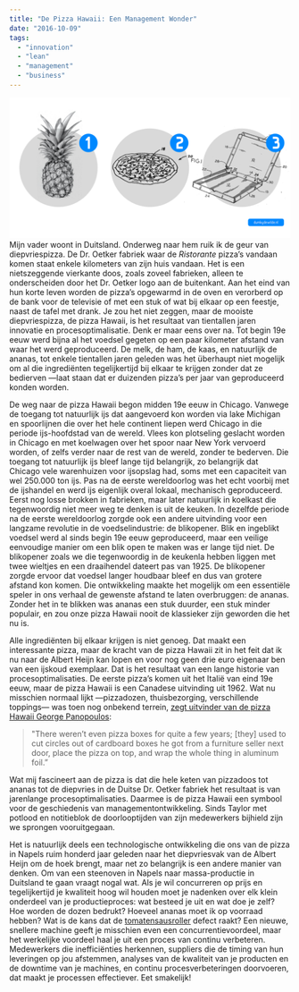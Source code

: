 ```yaml
---
title: "De Pizza Hawaii: Een Management Wonder"
date: "2016-10-09"
tags: 
  - "innovation"
  - "lean"
  - "management"
  - "business"
---
```


![processtappen voor het maken van een pizza Hawaii](images/pizza-hawaii-proces-1024x512.png)Mijn vader woont in Duitsland. Onderweg naar hem ruik ik de geur van diepvriespizza. De Dr. Oetker fabriek waar de _Ristorante_ pizza’s vandaan komen staat enkele kilometers van zijn huis vandaan. Het is een nietszeggende vierkante doos, zoals zoveel fabrieken, alleen te onderscheiden door het Dr. Oetker logo aan de buitenkant. Aan het eind van hun korte leven worden de pizza’s opgewarmd in de oven en verorberd op de bank voor de televisie of met een stuk of wat bij elkaar op een feestje, naast de tafel met drank. Je zou het niet zeggen, maar de mooiste diepvriespizza, de pizza Hawaii, is het resultaat van tientallen jaren innovatie en procesoptimalisatie. Denk er maar eens over na. Tot begin 19e eeuw werd bijna al het voedsel gegeten op een paar kilometer afstand van waar het werd geproduceerd. De melk, de ham, de kaas, en natuurlijk de ananas, tot enkele tientallen jaren geleden was het überhaupt niet mogelijk om al die ingrediënten tegelijkertijd bij elkaar te krijgen zonder dat ze bedierven —laat staan dat er duizenden pizza’s per jaar van geproduceerd konden worden.

De weg naar de pizza Hawaii begon midden 19e eeuw in Chicago. Vanwege de toegang tot natuurlijk ijs dat aangevoerd kon worden via lake Michigan en spoorlijnen die over het hele continent liepen werd Chicago in die periode ijs-hoofdstad van de wereld. Vlees kon plotseling geslacht worden in Chicago en met koelwagen over het spoor naar New York vervoerd worden, of zelfs verder naar de rest van de wereld, zonder te bederven. Die toegang tot natuurlijk ijs bleef lange tijd belangrijk, zo belangrijk dat Chicago vele warenhuizen voor ijsopslag had, soms met een capaciteit van wel 250.000 ton ijs. Pas na de eerste wereldoorlog was het echt voorbij met de ijshandel en werd ijs eigenlijk overal lokaal, mechanisch geproduceerd. Eerst nog losse brokken in fabrieken, maar later natuurlijk in koelkast die tegenwoordig niet meer weg te denken is uit de keuken. In dezelfde periode na de eerste wereldoorlog zorgde ook een andere uitvinding voor een langzame revolutie in de voedselindustrie: de blikopener. Blik en ingeblikt voedsel werd al sinds begin 19e eeuw geproduceerd, maar een veilige eenvoudige manier om een blik open te maken was er lange tijd niet. De blikopener zoals we die tegenwoordig in de keukenla hebben liggen met twee wieltjes en een draaihendel dateert pas van 1925. De blikopener zorgde ervoor dat voedsel langer houdbaar bleef en dus van grotere afstand kon komen. Die ontwikkeling maakte het mogelijk om een essentiële speler in ons verhaal de gewenste afstand te laten overbruggen: de ananas. Zonder het in te blikken was ananas een stuk duurder, een stuk minder populair, en zou onze pizza Hawaii nooit de klassieker zijn geworden die het nu is.

Alle ingrediënten bij elkaar krijgen is niet genoeg. Dat maakt een interessante pizza, maar de kracht van de pizza Hawaii zit in het feit dat ik nu naar de Albert Heijn kan lopen en voor nog geen drie euro eigenaar ben van een ijskoud exemplaar. Dat is het resultaat van een lange historie van procesoptimalisaties. De eerste pizza’s komen uit het Italië van eind 19e eeuw, maar de pizza Hawaii is een Canadese uitvinding uit 1962. Wat nu misschien normaal lijkt —pizzadozen, thuisbezorging, verschillende toppings— was toen nog onbekend terrein, [zegt uitvinder van de pizza Hawaii George Panopoulos](http://www.atlasobscura.com/articles/the-inventor-of-hawaiian-pizza):

> "There weren’t even pizza boxes for quite a few years; \[they\] used to cut circles out of cardboard boxes he got from a furniture seller next door, place the pizza on top, and wrap the whole thing in aluminum foil.”

Wat mij fascineert aan de pizza is dat die hele keten van pizzadoos tot ananas tot de diepvries in de Duitse Dr. Oetker fabriek het resultaat is van jarenlange procesoptimalisaties. Daarmee is de pizza Hawaii een symbool voor de geschiedenis van managementontwikkeling. Sinds Taylor met potlood en notitieblok de doorlooptijden van zijn medewerkers bijhield zijn we sprongen vooruitgegaan.

Het is natuurlijk deels een technologische ontwikkeling die ons van de pizza in Napels ruim honderd jaar geleden naar het diepvriesvak van de Albert Heijn om de hoek brengt, maar net zo belangrijk is een andere manier van denken. Om van een steenoven in Napels naar massa-productie in Duitsland te gaan vraagt nogal wat. Als je wil concurreren op prijs en tegelijkertijd je kwaliteit hoog wil houden moet je nadenken over elk klein onderdeel van je productieproces: wat besteed je uit en wat doe je zelf? Hoe worden de dozen bedrukt? Hoeveel ananas moet ik op voorraad hebben? Wat is de kans dat de [tomatensausroller](https://www.youtube.com/watch?v=Q2OWpAJxMos) defect raakt? Een nieuwe, snellere machine geeft je misschien even een concurrentievoordeel, maar het werkelijke voordeel haal je uit een proces van continu verbeteren. Medewerkers die inefficiënties herkennen, suppliers die de timing van hun leveringen op jou afstemmen, analyses van de kwaliteit van je producten en de downtime van je machines, en continu procesverbeteringen doorvoeren, dat maakt je processen effectiever. Eet smakelijk!
